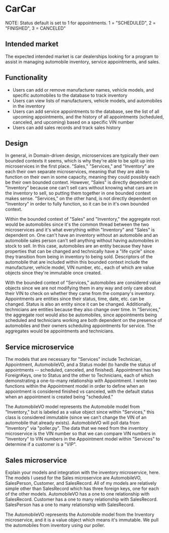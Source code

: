# CarCar

NOTE: Status default is set to 1 for appointments. 1 = "SCHEDULED", 2 = "FINISHED", 3 = CANCELED"


## Intended market

The expected intended market is car dealerships looking for a program to assist in managing automobile inventory, service appointments, and sales.


## Functionality

* Users can add or remove manufacturer names, vehicle models, and specific automobiles to the database to track inventory
* Users can view lists of manufacturers, vehicle models, and automobiles in the inventory
* Users can add service appointments to the database, see the list of all upcoming appointments, and the history of all appointments (scheduled, canceled, and upcoming) based on a specific VIN number
* Users can add sales records and track sales history


## Design
In general, in Domain-driven design, microservices are typically their own bounded contexts it seems, which is why they're able to be split up into microservices in the first place. "Sales," "Services," and "Inventory" are each their own separate microservices, meaning that they are able to function on their own in some capacity, meaning they could possibly each be their own bounded context. However, "Sales" is directly dependent on "Inventory" because one can't sell cars without knowing what cars are in the inventory to sell, so putting them together in one bounded context makes sense. "Services," on the other hand, is not directly dependent on "Inventory" in order to fully function, so it can be in it's own bounded context.

Within the bounded context of "Sales" and "Inventory," the aggregate root would be automobiles since it's the common thread between the two microservices and it's what everything within "Inventory" and "Sales" is dependent on. One can't have an inventory without an automobile and an automobile sales person can't sell anything without having automobiles in stock to sell. In this case, automobiles are an entity because they have properties that can be changed and technically have a "life cycle" since they transition from being in inventory to being sold. Descriptors of the automobile that are included within this bounded context include the manufacturer, vehicle model, VIN number, etc., each of which are value objects since they're immutable once created.

With the bounded context of "Services," automobiles are considered value objects since we are not modifying them in any way and only care about their VIN to check on whether they came from the company's inventory. Appointments are entities since their status, time, date, etc. can be changed. Status is also an entity since it can be changed. Additionally, technicians are entities because they also change over time. In "Services," the aggregate root would also be automobiles, since appointments being scheduled and technicians working are both dependent on the presence of automobiles and their owners scheduling appointments for service. The aggregates would be appointments and technicians.


## Service microservice
The models that are necessary for "Services" include Technician, Appointment, AutomobileVO, and a Status model (to handle the status of appointments -- scheduled, canceled, and finished). Appointment has two ForeignKeys, one to Status and the other to Technicians, each of which demonstrating a one-to-many relationship with Appointment. I wrote two functions within the Appointment model in order to define when an appointment is considered finished vs canceled, with the default status when an appointment is created being "scheduled." 

The AutomobileVO model represents the Automobile model from "Inventory," but is labeled as a value object since within "Services," this class is considered immutable (since we can't change the VIN of an automobile that already exists). AutomobileVO will poll data from "Inventory" via "poller.py". The data that we need from the inventory microservice is the VIN number so that we can compare VIN numbers in "Inventory" to VIN numbers in the Appointment model within "Services" to determine if a customer is a "VIP".


## Sales microservice
Explain your models and integration with the inventory
microservice, here.
The models I usesd for the Sales microservice are AutomobileVO, SalesPerson, Customer, and SalesRecord. All of my models are relatively simple other than SalesRecord which has three foreign keys, one for each of the other models. AutomobileVO has a one to one relationship with SalesRecord. Customer has a one to many relationship with SalesRecord. SalesPerson has a one to many relationship with SalesRecord. 

The AutomobileVO represents the Automobile model from the Inventory microservice, and it is a value object which means it's immutable. We pull the automobiles from inventory using our poller.

